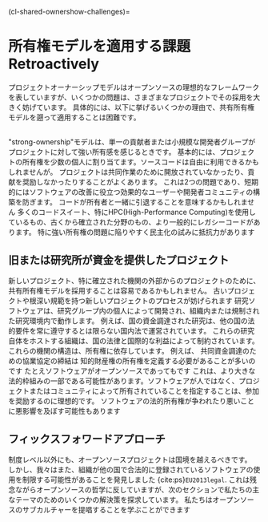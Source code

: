 (cl-shared-ownershow-challenges)=
# 所有権モデルを適用する課題 Retroactively

プロジェクトオーナーシップモデルはオープンソースの理想的なフレームワークを表していますが、いくつかの問題は、さまざまなプロジェクトでその採用を大きく妨げています。 具体的には、以下に挙げるいくつかの理由で、共有所有権モデルを遡って適用することは困難です。

## <unk>

"strong-ownership"モデルは、単一の貢献者または小規模な開発者グループがプロジェクトに対して強い所有感を感じるときです。 基本的には、プロジェクトの所有権を少数の個人に割り当てます。ソースコードは自由に利用できるかもしれませんが。 プロジェクトは共同作業のために開放されていなかったり、貢献を奨励しなかったりすることがよくあります。 これは2つの問題であり、短期的にはソフトウェアの改善に役立つ効果的なユーザーや開発者コミュニティの構築を防ぎます。 コードが所有者と一緒に引退することを意味するかもしれません 多くのコードスイート、特にHPC(High-Performance Computing)を使用しているもの、古くから確立された分野のもの、より一般的にレガシーコードがあります。 特に強い所有権の問題に陥りやすく民主化の試みに抵抗力があります

## 旧または研究所が資金を提供したプロジェクト

新しいプロジェクト、特に確立された機関の外部からのプロジェクトのために、共有所有権モデルを採用することは容易であるかもしれません。 古いプロジェクトや根深い規範を持つ新しいプロジェクトのプロセスが妨げられます 研究ソフトウェアは、研究グループ内の個人によって開発され、組織内または規制された研究環境内で動作します。 例えば、国の資金調達された研究は、他の国の法的要件を常に遵守するとは限らない国内法で運営されています。 これらの研究自体をホストする組織は、国の法律と国際的な利益によって制約されています。 これらの機関の構造は、所有権に依存しています。 例えば、 共同資金調達のための協業協定の締結は 知的財産権の所有権を定義する必要があることが多いのです たとえソフトウェアがオープンソースであってもです これは、より大きな法的枠組みの一部である可能性があります。ソフトウェアが人ではなく、プロジェクトまたはコミュニティによって所有されていることを指定することは、参加を奨励するのに理想的です。 ソフトウェアの法的所有権が争われたり悪いことに悪影響を及ぼす可能性もあります

## フィックスフォワードアプローチ

制度レベル以外にも、オープンソースプロジェクトは国境を越えるべきです。 しかし、我々はまた、組織が他の国で合法的に登録されているソフトウェアの使用を制限する可能性があることを発見しました {cite:ps}`EU2013legal`. これは残念ながらオープンソースの哲学に反していますが、次のセクションで私たちの主なテーマのためのいくつかの解決策を探求しています。 私たちはオープンソースのサブカルチャーを提唱することを学ぶことができます
